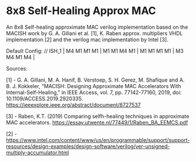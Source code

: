 # 8x8 Self-Healing Approx MAC
An 8x8 Self-healing approximate MAC verilog implementation based on the MACISH work by G. A. Gillani et al. [1], K. Raben approx. multipliers VHDL implementation [2] and the verilog mac implementation by Intel [3].

Default Config:
// ISH_1 | M4 M1 M1 M1 | M1 M1 M4 M1 | M1 M1 M1 M1 | M3 M4 M1 M4 |


Sources:

[1] - G. A. Gillani, M. A. Hanif, B. Verstoep, S. H. Gerez, M. Shafique and A. B. J. Kokkeler, "MACISH: Designing Approximate MAC Accelerators With Internal-Self-Healing," in IEEE Access, vol. 7, pp. 77142-77160, 2019, doi: 10.1109/ACCESS.2019.2920335. https://ieeexplore.ieee.org/abstract/document/8727537

[3] - Raben, K.T. (2019) Comparing selfh-healing techniques in approximate MAC accelerators. https://essay.utwente.nl/77449/1/Raben_BA_EEMCS.pdf

[2] - https://www.intel.com/content/www/us/en/programmable/support/support-resources/design-examples/design-software/verilog/ver-unsigned-multiply-accumulator.html

